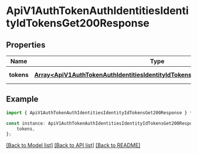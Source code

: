 # ApiV1AuthTokenAuthIdentitiesIdentityIdTokensGet200Response


## Properties

Name | Type | Description | Notes
------------ | ------------- | ------------- | -------------
**tokens** | [**Array&lt;ApiV1AuthTokenAuthIdentitiesIdentityIdTokensGet200ResponseTokensInner&gt;**](ApiV1AuthTokenAuthIdentitiesIdentityIdTokensGet200ResponseTokensInner.md) |  | [default to undefined]

## Example

```typescript
import { ApiV1AuthTokenAuthIdentitiesIdentityIdTokensGet200Response } from './api';

const instance: ApiV1AuthTokenAuthIdentitiesIdentityIdTokensGet200Response = {
    tokens,
};
```

[[Back to Model list]](../README.md#documentation-for-models) [[Back to API list]](../README.md#documentation-for-api-endpoints) [[Back to README]](../README.md)
